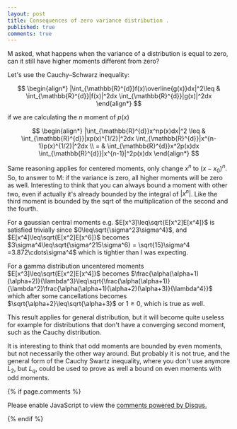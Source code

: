 ```yaml
---
layout: post
title: Consequences of zero variance distribution .
published: true
comments: true
---
```



M asked, what happens when the variance of a distribution is equal to zero, can it still have higher moments different from zero?

Let's use the Cauchy–Schwarz inequality:

$$
\begin{align*}
    |\int_{\mathbb{R}^{d}}f(x)\overline{g(x)}dx|^2\leq & \int_{\mathbb{R}^{d}}|f(x)|^2dx \int_{\mathbb{R}^{d}}|g(x)|^2dx
\end{align*}
$$

if we are calculating the $n$ moment of $p(x)$


$$
\begin{align*}
    |\int_{\mathbb{R}^{d}}x^np(x)dx|^2
    \leq & \int_{\mathbb{R}^{d}}|xp(x)^{1/2}|^2dx \int_{\mathbb{R}^{d}}|x^{n-1}p(x)^{1/2}|^2dx \\
    = & \int_{\mathbb{R}^{d}}x^2p(x)dx \int_{\mathbb{R}^{d}}|x^{n-1}|^2p(x)dx
\end{align*}
$$

Same reasoning  applies for centered moments, only change $x^n$ to $(x-x_0)^n$.
So, to answer to M: if the variance is zero, all higher moments will be zero as well. Interesting to think 
that you can always bound a moment with other two, even if actually it's already bounded 
by the integral of $|x^n|$. Like the third moment is 
bounded by the sqrt of the multiplication of the second and the fourth.

For a gaussian central moments e.g. $E[x^3]\leq\sqrt{E[x^2]E[x^4]}$ is satisfied 
trivially since $0\leq\sqrt{\sigma^23\sigma^4}$, and $E[x^4]\leq\sqrt{E[x^2]E[x^6]}$ 
becomes $3\sigma^4\leq\sqrt{\sigma^215\sigma^6} = \sqrt{15}\sigma^4 =3.872\cdots\sigma^4$ 
which is tightier than I was expecting.

For a gamma distribution uncentered moments $E[x^3]\leq\sqrt{E[x^2]E[x^4]}$ 
becomes $\frac{\alpha(\alpha+1)(\alpha+2)}{\lambda^3}\leq\sqrt{\frac{\alpha(\alpha+1)}{\lambda^2}\frac{\alpha(\alpha+1)(\alpha+2)(\alpha+3)}{\lambda^4}}$ which 
after some cancellations becomes $\sqrt{\alpha+2}\leq\sqrt{\alpha+3}$ or $1\geq0$, which is true as well.

This result applies for general distribution, but it will become quite useless for example 
for distributions that don't have a converging second moment, such as the Cauchy distribution.

It is interesting to think that odd moments are bounded by even moments, but not necessarily 
the other way around. But probably it is not true, and the general form of the Cauchy Swartz inequality, 
where you don't use anymore $L_2$, but $L_q$, could be used to prove as well a bound on even 
moments with odd moments.





{% if page.comments %} 



<div id="disqus_thread"></div>
<script>

/**
*  RECOMMENDED CONFIGURATION VARIABLES: EDIT AND UNCOMMENT THE SECTION BELOW TO INSERT DYNAMIC VALUES FROM YOUR PLATFORM OR CMS.
*  LEARN WHY DEFINING THESE VARIABLES IS IMPORTANT: https://disqus.com/admin/universalcode/#configuration-variables*/
/*
var disqus_config = function () {
this.page.url = PAGE_URL;  // Replace PAGE_URL with your page's canonical URL variable
this.page.identifier = PAGE_IDENTIFIER; // Replace PAGE_IDENTIFIER with your page's unique identifier variable
};
*/
(function() { // DON'T EDIT BELOW THIS LINE
var d = document, s = d.createElement('script');
s.src = 'https://https-lucehe-github-io.disqus.com/embed.js';
s.setAttribute('data-timestamp', +new Date());
(d.head || d.body).appendChild(s);
})();
</script>
<noscript>Please enable JavaScript to view the <a href="https://disqus.com/?ref_noscript">comments powered by Disqus.</a></noscript>



{% endif %}
